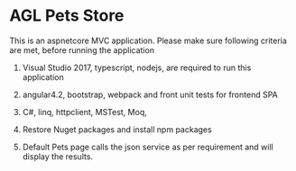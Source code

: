 # AGL Pets Store

This is an aspnetcore MVC application. Please make sure following criteria are met, before running the application


1. Visual Studio 2017, typescript, nodejs, are required to run this application

2. angular4.2, bootstrap, webpack and front unit tests for frontend SPA

3. C#, linq, httpclient, MSTest, Moq, 

3. Restore Nuget packages and install npm packages

4. Default Pets page calls the json service as per requirement and will display the results.